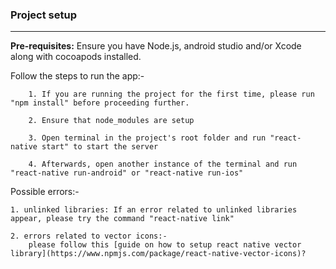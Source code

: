### Project setup
---

**Pre-requisites:** Ensure you have Node.js, android studio and/or Xcode along with cocoapods installed.

Follow the steps to run the app:- 

        1. If you are running the project for the first time, please run "npm install" before proceeding further.
        
        2. Ensure that node_modules are setup
        
        3. Open terminal in the project's root folder and run "react-native start" to start the server
        
        4. Afterwards, open another instance of the terminal and run "react-native run-android" or "react-native run-ios"


Possible errors:-

    1. unlinked libraries: If an error related to unlinked libraries appear, please try the command "react-native link"
    
    2. errors related to vector icons:- 
        please follow this [guide on how to setup react native vector library](https://www.npmjs.com/package/react-native-vector-icons)?
